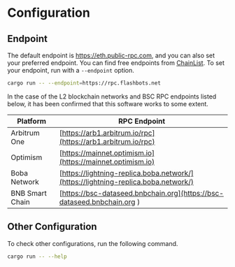 # Configuration

## Endpoint
The default endpoint is https://eth.public-rpc.com, and you can also set your preferred endpoint.
You can find free endpoints from [ChainList](https://chainlist.org/chain/1).
To set your endpoint, run with a `--endpoint` option.
```sh
cargo run -- --endpoint=https://rpc.flashbots.net
```

In the case of the L2 blockchain networks and BSC RPC endpoints listed below,
it has been confirmed that this software works to some extent.

| Platform        | RPC Endpoint                                                                       |
| --------------- | ---------------------------------------------------------------------------------- |
| Arbitrum One    | [https://arb1.arbitrum.io/rpc](https://arb1.arbitrum.io/rpc)                       |
| Optimism        | [https://mainnet.optimism.io](https://mainnet.optimism.io)                         |
| Boba Network    | [https://lightning-replica.boba.network/](https://lightning-replica.boba.network/) |
| BNB Smart Chain | [https://bsc-dataseed.bnbchain.org](https://bsc-dataseed.bnbchain.org )            |

## Other Configuration
To check other configurations, run the following command.
```sh
cargo run -- --help
```
